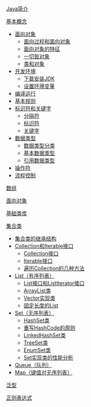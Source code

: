 [Java简介](Java简介.md)

[基本概念]()
- [面向对象](基本概念/面向对象.md)
    - [面向过程和面向对象](基本概念/面向对象.md)
    - [面向对象的特征](基本概念/面向对象.md)
    - [一切皆对象](基本概念/面向对象.md)
    - [类和对象](基本概念/面向对象.md)
- [开发环境](基本概念/开发环境.md)
    - [下载安装JDK](基本概念/开发环境.md)
    - [设置环境变量](基本概念/开发环境.md)
- [编译运行](基本概念/编译运行.md)
- [基本规则](基本概念/基本规则.md)
- [标识符和关键字](基本概念/标识符和关键字.md)
    - [分隔符](基本概念/标识符和关键字.md)
    - [标识符](基本概念/标识符和关键字.md)
    - [关键字](基本概念/标识符和关键字.md)
- [数据类型]()
    - [数据类型分类]()
    - [基本数据类型]()
    - [引用数据类型]()
- [操作符]()
- [流程控制]()

[数组]()

[面向对象]()

[基础类库]()

[集合类](Collections/Readme.md)
- [集合类的继承结构](Collections/InheritanceStructure.md)  
- [Collection和Iterable接口](Collections/Collection/Readme.md)
    - [Collection接口](Collections/Collection/Readme.md)
    - [Iterable接口](Collections/Collection/Iterable.md)
    - [遍历Collection的几种方法](Collections/Collection/遍历Collection的几种方法.md)
- [List（有序列表）](Collections/List/Readme.md)
    - [List接口和ListIterator接口]()
    - [ArrayList类]()
    - [Vector实现类]()
    - [固定长度的List]()
- [Set（无序列表）](Collections/Set/Readme.md)  
    - [HashSet类](Collections/Set/HashSet.md)
    - [重写HashCode的原则](Collections/Set/重写HashCode的原则.md)
    - [LinkedHashSet类](Collections/Set/LinkedHashSet.md)
    - [TreeSet类](Collections/Set/TreeSet.md)
    - [EnumSet类](Collections/Set/EnumSet.md)
    - [Set实现类的性能分析](Collections/Set/Set实现类的性能分析.md)
- [Queue（队列）](Collections/Queue.md)  
- [Map（键值对无序列表）](Collections/Map.md)  

[泛型]()

[正则表达式](正则表达式.md)